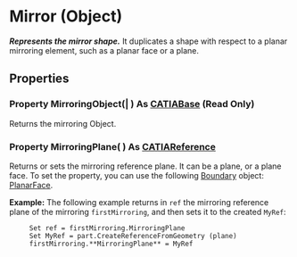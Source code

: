 # Mirror (Object)

**_Represents the mirror shape._**
It duplicates a shape with respect to a planar mirroring element, such as a planar face or a plane.

## Properties

### Property **MirroringObject**(| ) As [CATIABase](../System/interface_AnyObject_17321.md) (Read Only)

   Returns the mirroring Object.  
### Property **MirroringPlane**( ) As [CATIAReference](../InfInterfaces/interface_Reference_17481.md)

   Returns or sets the mirroring reference plane. It can be a plane, or a plane face.
To set the property, you can use the following [Boundary](../MecModInterfaces/interface_Boundary_14542.md) object: [PlanarFace](../MecModInterfaces/interface_PlanarFace_20456.md).

**Example:**     The following example returns in `ref` the mirroring reference plane of the mirroring `firstMirroring`, and then sets it to the created `MyRef`:

```VBScript
     Set ref = firstMirroring.MirroringPlane
     Set MyRef = part.CreateReferenceFromGeometry (plane)
     firstMirroring.**MirroringPlane** = MyRef

```